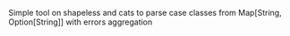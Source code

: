 Simple tool on shapeless and cats to parse case classes from Map[String, Option[String]] with errors aggregation